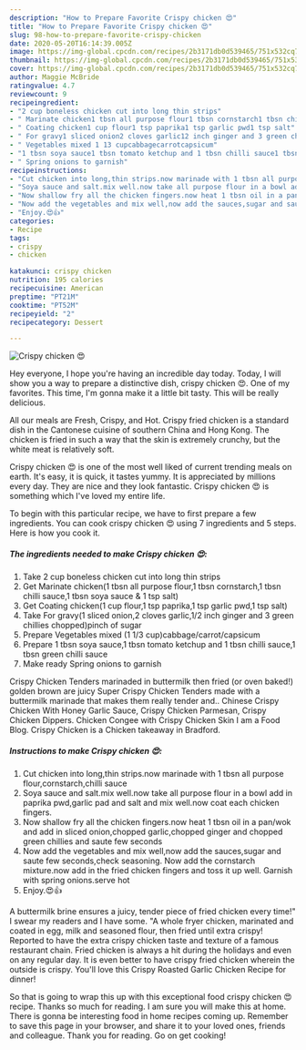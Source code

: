 ```yaml
---
description: "How to Prepare Favorite Crispy chicken 😍"
title: "How to Prepare Favorite Crispy chicken 😍"
slug: 98-how-to-prepare-favorite-crispy-chicken
date: 2020-05-20T16:14:39.005Z
image: https://img-global.cpcdn.com/recipes/2b3171db0d539465/751x532cq70/crispy-chicken-😍-recipe-main-photo.jpg
thumbnail: https://img-global.cpcdn.com/recipes/2b3171db0d539465/751x532cq70/crispy-chicken-😍-recipe-main-photo.jpg
cover: https://img-global.cpcdn.com/recipes/2b3171db0d539465/751x532cq70/crispy-chicken-😍-recipe-main-photo.jpg
author: Maggie McBride
ratingvalue: 4.7
reviewcount: 9
recipeingredient:
- "2 cup boneless chicken cut into long thin strips"
- " Marinate chicken1 tbsn all purpose flour1 tbsn cornstarch1 tbsn chilli sauce1 tbsn soya sauce  1 tsp salt"
- " Coating chicken1 cup flour1 tsp paprika1 tsp garlic pwd1 tsp salt"
- " For gravy1 sliced onion2 cloves garlic12 inch ginger and 3 green chillies choppedpinch of sugar"
- " Vegetables mixed 1 13 cupcabbagecarrotcapsicum"
- "1 tbsn soya sauce1 tbsn tomato ketchup and 1 tbsn chilli sauce1 tbsn green chilli sauce"
- " Spring onions to garnish"
recipeinstructions:
- "Cut chicken into long,thin strips.now marinade with 1 tbsn all purpose flour,cornstarch,chilli sauce"
- "Soya sauce and salt.mix well.now take all purpose flour in a bowl add in paprika pwd,garlic pad and salt and mix well.now coat each chicken fingers."
- "Now shallow fry all the chicken fingers.now heat 1 tbsn oil in a pan/wok and add in sliced onion,chopped garlic,chopped ginger and chopped green chillies and saute few seconds"
- "Now add the vegetables and mix well,now add the sauces,sugar and saute few seconds,check seasoning. Now add the cornstarch mixture.now add in the fried chicken fingers and toss it up well. Garnish with spring onions.serve hot"
- "Enjoy.😍👍"
categories:
- Recipe
tags:
- crispy
- chicken

katakunci: crispy chicken 
nutrition: 195 calories
recipecuisine: American
preptime: "PT21M"
cooktime: "PT52M"
recipeyield: "2"
recipecategory: Dessert

---
```



![Crispy chicken 😍](https://img-global.cpcdn.com/recipes/2b3171db0d539465/751x532cq70/crispy-chicken-😍-recipe-main-photo.jpg)

Hey everyone, I hope you're having an incredible day today. Today, I will show you a way to prepare a distinctive dish, crispy chicken 😍. One of my favorites. This time, I'm gonna make it a little bit tasty. This will be really delicious.

All our meals are Fresh, Crispy, and Hot. Crispy fried chicken is a standard dish in the Cantonese cuisine of southern China and Hong Kong. The chicken is fried in such a way that the skin is extremely crunchy, but the white meat is relatively soft.

Crispy chicken 😍 is one of the most well liked of current trending meals on earth. It's easy, it is quick, it tastes yummy. It is appreciated by millions every day. They are nice and they look fantastic. Crispy chicken 😍 is something which I've loved my entire life.


To begin with this particular recipe, we have to first prepare a few ingredients. You can cook crispy chicken 😍 using 7 ingredients and 5 steps. Here is how you cook it.

<!--inarticleads1-->

##### The ingredients needed to make Crispy chicken 😍:

1. Take 2 cup boneless chicken cut into long thin strips
1. Get  Marinate chicken(1 tbsn all purpose flour,1 tbsn cornstarch,1 tbsn chilli sauce,1 tbsn soya sauce &amp; 1 tsp salt)
1. Get  Coating chicken(1 cup flour,1 tsp paprika,1 tsp garlic pwd,1 tsp salt)
1. Take  For gravy(1 sliced onion,2 cloves garlic,1/2 inch ginger and 3 green chillies chopped)pinch of sugar
1. Prepare  Vegetables mixed (1 1/3 cup)cabbage/carrot/capsicum
1. Prepare 1 tbsn soya sauce,1 tbsn tomato ketchup and 1 tbsn chilli sauce,1 tbsn green chilli sauce
1. Make ready  Spring onions to garnish


Crispy Chicken Tenders marinaded in buttermilk then fried (or oven baked!) golden brown are juicy Super Crispy Chicken Tenders made with a buttermilk marinade that makes them really tender and.. Chinese Crispy Chicken With Honey Garlic Sauce, Crispy Chicken Parmesan, Crispy Chicken Dippers. Chicken Congee with Crispy Chicken Skin I am a Food Blog. Crispy Chicken is a Chicken takeaway in Bradford. 

<!--inarticleads2-->

##### Instructions to make Crispy chicken 😍:

1. Cut chicken into long,thin strips.now marinade with 1 tbsn all purpose flour,cornstarch,chilli sauce
1. Soya sauce and salt.mix well.now take all purpose flour in a bowl add in paprika pwd,garlic pad and salt and mix well.now coat each chicken fingers.
1. Now shallow fry all the chicken fingers.now heat 1 tbsn oil in a pan/wok and add in sliced onion,chopped garlic,chopped ginger and chopped green chillies and saute few seconds
1. Now add the vegetables and mix well,now add the sauces,sugar and saute few seconds,check seasoning. Now add the cornstarch mixture.now add in the fried chicken fingers and toss it up well. Garnish with spring onions.serve hot
1. Enjoy.😍👍


A buttermilk brine ensures a juicy, tender piece of fried chicken every time!&#34; I swear my readers and I have some. &#34;A whole fryer chicken, marinated and coated in egg, milk and seasoned flour, then fried until extra crispy! Reported to have the extra crispy chicken taste and texture of a famous restaurant chain. Fried chicken is always a hit during the holidays and even on any regular day. It is even better to have crispy fried chicken wherein the outside is crispy. You&#39;ll love this Crispy Roasted Garlic Chicken Recipe for dinner! 

So that is going to wrap this up with this exceptional food crispy chicken 😍 recipe. Thanks so much for reading. I am sure you will make this at home. There is gonna be interesting food in home recipes coming up. Remember to save this page in your browser, and share it to your loved ones, friends and colleague. Thank you for reading. Go on get cooking!
